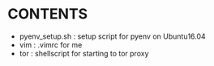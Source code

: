 # CONTENTS
- pyenv_setup.sh : setup script for pyenv on Ubuntu16.04
- vim : .vimrc for me
- tor : shellscript for starting to tor proxy

